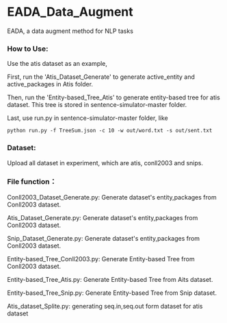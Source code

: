 # EADA_Data_Augment
EADA, a data augment method for NLP tasks

### How to Use:

Use the atis dataset as an example, 

First, run the 'Atis_Dataset_Generate' to generate active_entity and active_packages in Atis folder.

Then, run the 'Entity-based_Tree_Atis' to generate entity-based tree for atis dataset. This tree is stored in sentence-simulator-master folder.

Last, use run.py in sentence-simulator-master folder, like 

```
python run.py -f TreeSum.json -c 10 -w out/word.txt -s out/sent.txt
```

### Dataset:

Upload all dataset in experiment, which are atis, conll2003 and snips.

### File function：

Conll2003_Dataset_Generate.py: Generate dataset's entity,packages from Conll2003 dataset.

Atis_Dataset_Generate.py: Generate dataset's entity,packages from Conll2003 dataset.

Snip_Dataset_Generate.py: Generate dataset's entity,packages from Conll2003 dataset.



Entity-based_Tree_Conll2003.py: Generate Entity-based Tree from Conll2003 dataset.

Entity-based_Tree_Atis.py: Generate Entity-based Tree from Aits dataset.

Entity-based_Tree_Snip.py: Generate Entity-based Tree from Snip dataset.



Atis_dataset_Splite.py: generating seq.in,seq.out form dataset for atis dataset

